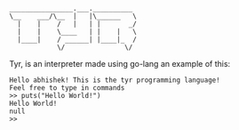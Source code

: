 ```text
________________.___.__________
\__    ___/\__  |   |\______   \
  |    |    /   |   | |       _/
  |    |    \____   | |    |   \
  |____|    / ______| |____|_  /
            \/               \/
```

Tyr, is an interpreter made using go-lang
an example of this:

```shell
Hello abhishek! This is the tyr programming language!
Feel free to type in commands
>> puts("Hello World!")
Hello World!
null
>>
```

